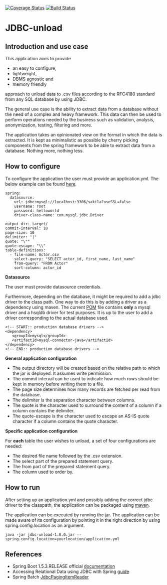 [![Coverage Status](https://coveralls.io/repos/github/mierasmade/jdbc-unload/badge.svg?branch=master)](https://coveralls.io/github/mierasmade/jdbc-unload?branch=master)
[![Build Status](https://travis-ci.org/mierasmade/jdbc-unload.svg?branch=master)](https://travis-ci.org/mierasmade/jdbc-unload)

# JDBC-unload

## Introduction and use case

This application aims to provide
 - an easy to configure, 
 - lightweight,
 - DBMS agnostic and
 - memory friendly 
 
approach to unload data to .csv files according to the RFC4180 standard from any SQL database by using JDBC.

The general use case is the ability to extract data from a database without the need of a complex and heavy framework. This data can then be used to perform operations needed by the business such as validation, analysis, anonymization, testing, filtering and more.  

The application takes an opinionated view on the format in which the data is extracted. It is kept as minimalistic as possible by cherry picking components from the spring framework to be able to extract data from a database. Nothing more, nothing less.

## How to configure

To configure the application the user must provide an application.yml. The below example can be found [here](https://github.com/mierasmade/jdbc-unload/blob/master/src/main/resources/application.yml).

	spring:
	  datasource:
	    url: jdbc:mysql://localhost:3306/sakila?useSSL=false
	    username: root
	    password: helloworld
	    driver-class-name: com.mysql.jdbc.Driver
	
	output-dir: target/
	commit-interval: 10
	page-size: 10
	delimiter: "|"
	quote: "\""
	quote-escape: "\\"
	table-definitions:
	  - file-name: Actor.csv    
	    select-query: "SELECT actor_id, first_name, last_name"
	    from-query: "FROM Actor"
	    sort-column: actor_id
	    
**Datasource**  
  
The user must provide datasource credentials. 

Furthermore, depending on the database, it might be required to add a jdbc driver to the class path. One way to do this is by adding a driver as a dependency using maven. The current [POM](https://github.com/mierasmade/jdbc-unload/blob/master/pom.xml) file contains **only** a mysql driver and a hsqldb driver for test purposes. It is up to the user to add a driver corresponding to the actual database used.

	<!-- START:: production database drivers -->
	<dependency>
	   <groupId>mysql</groupId>
	   <artifactId>mysql-connector-java</artifactId>
	</dependency>      
	<!-- END:: production database drivers -->

**General application configuration**   
- The output directory will be created based on the relative path to which the jar is deployed. It assumes write permission.   
- The commit interval can be used to indicate how much rows should be kept in memory before writing them to a file.   
- The page size determines how many records are fetched per read from the database.   
- The delimiter is the separation character between columns.   
- The quote is the character used to surround the content of a column if a column contains the delimiter.   
- The quote-escape is the character used to escape an AS-IS quote character if a column contains the quote character.

**Specific application configuration**   

For **each** table the user wishes to unload, a set of four configurations are needed:
- The desired file name followed by the .csv extension.
- The select part of the prepared statement query.
- The from part of the prepared statement query.
- The column used to order by. 

## How to run

After setting up an application.yml and possibly adding the correct jdbc driver to the classpath, the application can be packaged using [maven](https://maven.apache.org/guides/introduction/introduction-to-the-lifecycle.html).

The application can be executed by running the jar. The application can be made aware of its configuration by pointing it in the right direction by using spring.config.location as an argument.

	java -jar jdbc-unload-1.0.0.jar --spring.config.location=yourlocation/application.yml

## References

- Spring Boot 1.5.3.RELEASE official [documentation](http://docs.spring.io/spring-boot/docs/1.5.3.RELEASE/reference/htmlsingle/)
- Accessing Relational Data using JDBC with Spring [guide](https://spring.io/guides/gs/relational-data-access/)
- Spring Batch [JdbcPagingItemReader](http://docs.spring.io/spring-batch/apidocs/org/springframework/batch/item/database/JdbcPagingItemReader.html)

	


